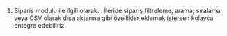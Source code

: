 1. Siparis modulu ile ilgili olarak... İleride sipariş filtreleme, arama, sıralama veya CSV olarak dışa aktarma gibi özellikler eklemek istersen kolayca entegre edebiliriz.